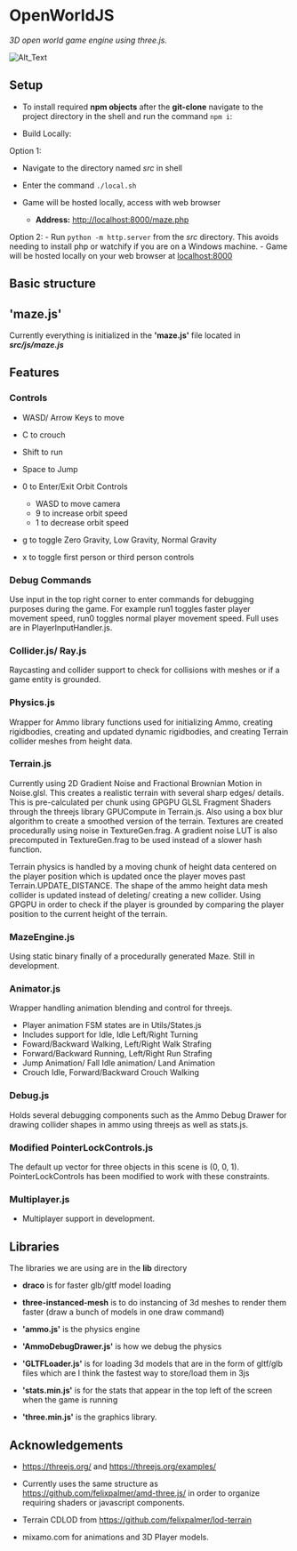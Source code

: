 # OpenWorldJS

_3D open world game engine using three.js._

![Alt_Text](https://media.giphy.com/media/PwcFUVi3EyyPyxaUEd/giphy.gif)

## Setup

- To install required **npm objects** after the **git-clone** navigate to the project directory in the shell and run the command `npm i`:

- Build Locally:

Option 1:
  - Navigate to the directory named _src_ in shell

  - Enter the command `./local.sh`

  - Game will be hosted locally, access with web browser

    - **Address:** <http://localhost:8000/maze.php>

Option 2:
    - Run `python -m http.server` from the _src_ directory. This avoids needing
    to install php or watchify if you are on a Windows machine.
    - Game will be hosted locally on your web browser at <localhost:8000>
    
## Basic structure

## 'maze.js'

Currently everything is initialized in the **'maze.js'** file located in **_src/js/maze.js_**

## Features

  ### Controls

  - WASD/ Arrow Keys to move
  - C to crouch
  - Shift to run
  - Space to Jump

  - 0 to Enter/Exit Orbit Controls
    - WASD to move camera
    - 9 to increase orbit speed
    - 1 to decrease orbit speed

  - g to toggle Zero Gravity, Low Gravity, Normal Gravity

  - x to toggle first person or third person controls

  ### Debug Commands

  Use input in the top right corner to enter commands for debugging purposes during the game. For example
  run1 toggles faster player movement speed, run0 toggles normal player movement speed. Full uses are
  in PlayerInputHandler.js.

  ### Collider.js/ Ray.js

  Raycasting and collider support to check for collisions with meshes or if a game entity is grounded.

  ### Physics.js

  Wrapper for Ammo library functions used for initializing Ammo, creating rigidbodies, creating and
  updated dynamic rigidbodies, and creating Terrain collider meshes from height data.

  ### Terrain.js

  Currently using 2D Gradient Noise and Fractional Brownian Motion in Noise.glsl. This creates a realistic terrain
  with several sharp edges/ details. This is pre-calculated per chunk using GPGPU GLSL Fragment Shaders through the
  threejs library GPUCompute in Terrain.js. Also using a box blur algorithm to create a smoothed version of the terrain.
  Textures are created procedurally using noise in TextureGen.frag. A gradient noise LUT is also precomputed in TextureGen.frag
  to be used instead of a slower hash function. 

  Terrain physics is handled by a moving chunk of height data centered on the player position which is updated once
  the player moves past Terrain.UPDATE_DISTANCE. The shape of the ammo height data mesh collider is updated
  instead of deleting/ creating a new collider. Using GPGPU in order to check if the player is grounded by comparing
  the player position to the current height of the terrain.

  ### MazeEngine.js

  Using static binary finally of a procedurally generated Maze. Still in development.

  ### Animator.js

  Wrapper handling animation blending and control for threejs.

  - Player animation FSM states are in Utils/States.js
  - Includes support for Idle, Idle Left/Right Turning
  - Foward/Backward Walking, Left/Right Walk Strafing
  - Forward/Backward Running, Left/Right Run Strafing
  - Jump Animation/ Fall Idle animation/ Land Animation
  - Crouch Idle, Forward/Backward Crouch Walking

  ### Debug.js

  Holds several debugging components such as the Ammo Debug Drawer for drawing collider shapes
  in ammo using threejs as well as stats.js.

  ### Modified PointerLockControls.js

  The default up vector for three objects in this scene is (0, 0, 1). PointerLockControls has been modified
  to work with these constraints.

  ### Multiplayer.js

  - Multiplayer support in development.


## Libraries

The libraries we are using are in the **lib** directory

- **draco** is for faster glb/gltf model loading

- **three-instanced-mesh** is to do instancing of 3d meshes to render them faster (draw a bunch of models in one draw command)

- **'ammo.js'** is the physics engine

- **'AmmoDebugDrawer.js'** is how we debug the physics

- **'GLTFLoader.js'** is for loading 3d models that are in the form of gltf/glb files which are I think the fastest way to store/load them in 3js

- **'stats.min.js'** is for the stats that appear in the top left of the screen when the game is running

- **'three.min.js'** is the graphics library.

## Acknowledgements

- https://threejs.org/ and https://threejs.org/examples/

- Currently uses the same structure as https://github.com/felixpalmer/amd-three.js/ in order to organize requiring shaders or javascript components.

- Terrain CDLOD from https://github.com/felixpalmer/lod-terrain

- mixamo.com for animations and 3D Player models.
